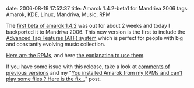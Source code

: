date: 2006-08-19 17:52:37
title: Amarok 1.4.2-beta1 for Mandriva 2006
tags: Amarok, KDE, Linux, Mandriva, Music, RPM

The [first beta of amarok 1.4.2](http://amarok.kde.org/content/view/77) was out for about 2 weeks and today I backported it to Mandriva 2006. This new version is the first to include the [Advanced Tag Features (ATF) system](http://amarok.kde.org/amarokwiki/index.php/ATF) which is perfect for people with big and constantly evolving music collection.

[Here are the RPMs](http://kevin.deldycke.com/static/repository/mandriva/2006.0/i586/), and here [the explanation to use them](http://kevin.deldycke.com/2006/04/new-repository-for-mandriva-2006/).

If you have some issue with this release, take a look at [comments of previous versions](http://kevin.deldycke.com/2006/07/amarok-141-for-mandriva-2006/) and my "[You installed Amarok from my RPMs and can’t play some files ? Here is the fix...](http://kevin.deldycke.com/2006/08/you-installed-amarok-from-my-rpms-and-you-cant-play-some-files-here-is-the-fix/)" post.
